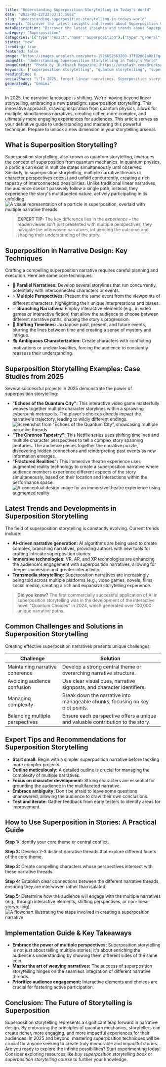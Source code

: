 ```yaml
---
title: "Understanding Superposition Storytelling in Today's World"
date: "2025-03-23T22:03:15.588Z"
slug: "understanding-superposition-storytelling-in-todays-world"
excerpt: "Discover the latest insights and trends about Superposition Storytelling. This comprehensive guide covers everything you need to know about Superposition Storytelling in 2025."
metaDescription: "Discover the latest insights and trends about Superposition Storytelling. This comprehensive guide covers everything you need to know about Superposition S..."
category: "Superposition"
categories: [{"type":"exact","name":"Superposition"},{"type":"general","name":"Narrative Design"},{"type":"medium","name":"Interactive Fiction"},{"type":"specific","name":"Choice Architectures"},{"type":"niche","name":"Branching Narratives"}]
status: "new"
trending: true
featured: false
image: "https://images.unsplash.com/photo-1526652663289-37f82061a0b1?q=85&w=1200&fit=max&fm=webp&auto=compress"
imageAlt: "Understanding Superposition Storytelling in Today's World"
imageCredit: "Photo by [Rucksack Magazine](https://unsplash.com/@rucksackmag) on Unsplash"
keywords: ["superposition storytelling", "quantum storytelling", "superposition narrative", "what is superposition storytelling", "superposition in narrative design", "superposition storytelling examples", "how to use superposition in stories", "superposition storytelling techniques", "buy superposition storytelling book", "superposition storytelling course"]
readingTime: 6
socialShare: "\"In 2025, forget linear narratives. Superposition storytelling lets audiences experience multiple realities simultaneously, shaping the story itself – a quantum leap in engagement.\""
generatedBy: "Gemini"
---
```




In 2025, the narrative landscape is shifting.  We're moving beyond linear storytelling, embracing a new paradigm: superposition storytelling.  This innovative approach, drawing inspiration from quantum physics, allows for multiple, simultaneous narratives, creating richer, more complex, and ultimately more engaging experiences for audiences. This article serves as your definitive guide to understanding and mastering this powerful technique.  Prepare to unlock a new dimension in your storytelling arsenal.

## What is Superposition Storytelling?

Superposition storytelling, also known as quantum storytelling, leverages the concept of superposition from quantum mechanics.  In quantum physics, a particle can exist in multiple states simultaneously until observed.  Similarly, in superposition storytelling, multiple narrative threads or character perspectives coexist and unfold concurrently, creating a rich tapestry of interconnected possibilities.  Unlike traditional linear narratives, the audience doesn't passively follow a single path; instead, they experience the story's multifaceted nature, actively participating in its unfolding. ![A visual representation of a particle in superposition, overlaid with multiple narrative threads](https://images.unsplash.com/photo-1739296385104-f9e3087897f2?q=85&w=1200&fit=max&fm=webp&auto=compress)

> **EXPERT TIP:**  The key difference lies in the *experience* – the reader/viewer isn't just presented with multiple perspectives; they navigate the interwoven narratives, influencing the outcome and shaping their understanding of the story.

## Superposition in Narrative Design: Key Techniques

Crafting a compelling superposition narrative requires careful planning and execution. Here are some core techniques:

* 🔑 **Parallel Narratives:**  Develop several storylines that run concurrently, potentially with interconnected characters or events.
* ⚡ **Multiple Perspectives:**  Present the same event from the viewpoints of different characters, highlighting their unique interpretations and biases.
* ✅ **Branching Narratives:**  Employ interactive elements (e.g., in video games or interactive fiction) that allow the audience to choose between different narrative paths, shaping the story's progression.
* 🔄 **Shifting Timelines:**  Juxtapose past, present, and future events, blurring the lines between time and creating a sense of mystery and intrigue.
* 🎭 **Ambiguous Characterization:**  Create characters with conflicting motivations or unclear loyalties, forcing the audience to constantly reassess their understanding.

## Superposition Storytelling Examples: Case Studies from 2025

Several successful projects in 2025 demonstrate the power of superposition storytelling:

* **"Echoes of the Quantum City":** This interactive video game masterfully weaves together multiple character storylines within a sprawling cyberpunk metropolis. The player's choices directly impact the narrative's trajectory, leading to wildly different endings. ![Screenshot from "Echoes of the Quantum City", showcasing multiple narrative threads](https://images.unsplash.com/photo-1526652663289-37f82061a0b1?q=85&w=1200&fit=max&fm=webp&auto=compress)
* **"The Chronos Tapestry":** This Netflix series uses shifting timelines and multiple character perspectives to tell a complex story spanning centuries. The audience pieces together the narrative puzzle, discovering hidden connections and reinterpreting past events as new information emerges.
* **"Fractured Realities":** This immersive theatre experience uses augmented reality technology to create a superposition narrative where audience members experience different aspects of the story simultaneously, based on their location and interactions within the performance space. ![A conceptual design image for an immersive theatre experience using augmented reality](https://images.unsplash.com/photo-1701405200668-89007f6243c5?q=85&w=1200&fit=max&fm=webp&auto=compress)

## Latest Trends and Developments in Superposition Storytelling

The field of superposition storytelling is constantly evolving.  Current trends include:

* **AI-driven narrative generation:**  AI algorithms are being used to create complex, branching narratives, providing authors with new tools for crafting intricate superposition stories.
* **Immersive technologies:**  VR, AR, and XR technologies are enhancing the audience's engagement with superposition narratives, allowing for deeper immersion and greater interactivity.
* **Transmedia storytelling:**  Superposition narratives are increasingly being told across multiple platforms (e.g., video games, novels, films, social media), creating a rich and expansive storytelling experience.

> **Did you know?**  The first commercially successful application of AI in superposition storytelling was in the development of the interactive novel "Quantum Choices" in 2024, which generated over 100,000 unique narrative paths.

## Common Challenges and Solutions in Superposition Storytelling

Creating effective superposition narratives presents unique challenges:

| Challenge                     | Solution                                                                     |
|------------------------------|-----------------------------------------------------------------------------|
| Maintaining narrative coherence | Develop a strong central theme or overarching narrative structure.            |
| Avoiding audience confusion   | Use clear visual cues, narrative signposts, and character identifiers.         |
| Managing complexity           | Break down the narrative into manageable chunks, focusing on key plot points. |
| Balancing multiple perspectives | Ensure each perspective offers a unique and valuable contribution to the story. |

## Expert Tips and Recommendations for Superposition Storytelling

* **Start small:** Begin with a simpler superposition narrative before tackling more complex projects.
* **Outline meticulously:**  A detailed outline is crucial for managing the complexity of multiple narratives.
* **Focus on character development:**  Strong characters are essential for grounding the audience in the multifaceted narrative.
* **Embrace ambiguity:**  Don't be afraid to leave some questions unanswered, allowing the audience to draw their own conclusions.
* **Test and iterate:**  Gather feedback from early testers to identify areas for improvement.

## How to Use Superposition in Stories: A Practical Guide

**Step 1:**  Identify your core theme or central conflict.

**Step 2:**  Develop 2-3 distinct narrative threads that explore different facets of the core theme.

**Step 3:**  Create compelling characters whose perspectives intersect with these narrative threads.

**Step 4:**  Establish clear connections between the different narrative threads, ensuring they are interwoven rather than isolated.

**Step 5:**  Determine how the audience will engage with the multiple narratives (e.g., through interactive elements, shifting perspectives, or non-linear storytelling). ![A flowchart illustrating the steps involved in creating a superposition narrative](https://images.unsplash.com/photo-1730315989960-24c8d31d41dd?q=85&w=1200&fit=max&fm=webp&auto=compress)

## Implementation Guide & Key Takeaways

* **Embrace the power of multiple perspectives:** Superposition storytelling is not just about telling multiple stories; it's about enriching the audience's understanding by showing them different sides of the same coin.
* **Master the art of weaving narratives:**  The success of superposition storytelling hinges on the seamless integration of different narrative threads.
* **Prioritize audience engagement:**  Interactive elements and choices are crucial for fostering active participation.

## Conclusion: The Future of Storytelling is Superposition

Superposition storytelling represents a significant leap forward in narrative design.  By embracing the principles of quantum mechanics, storytellers can create richer, more engaging, and more impactful experiences for their audiences.  In 2025 and beyond, mastering superposition techniques will be crucial for anyone seeking to create truly memorable and impactful stories.  Are you ready to explore the infinite possibilities?  Start experimenting today!  Consider exploring resources like *buy superposition storytelling book* or *superposition storytelling course* to further your knowledge.

